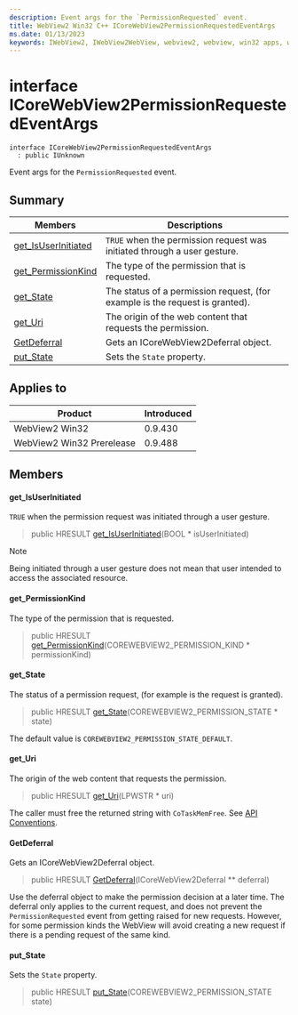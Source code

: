```yaml
---
description: Event args for the `PermissionRequested` event.
title: WebView2 Win32 C++ ICoreWebView2PermissionRequestedEventArgs
ms.date: 01/13/2023
keywords: IWebView2, IWebView2WebView, webview2, webview, win32 apps, win32, edge, ICoreWebView2, ICoreWebView2Controller, browser control, edge html, ICoreWebView2PermissionRequestedEventArgs
---
```


# interface ICoreWebView2PermissionRequestedEventArgs

```
interface ICoreWebView2PermissionRequestedEventArgs
  : public IUnknown
```

Event args for the `PermissionRequested` event.

## Summary

 Members                        | Descriptions
--------------------------------|---------------------------------------------
[get_IsUserInitiated](#get_isuserinitiated) | `TRUE` when the permission request was initiated through a user gesture.
[get_PermissionKind](#get_permissionkind) | The type of the permission that is requested.
[get_State](#get_state) | The status of a permission request, (for example is the request is granted).
[get_Uri](#get_uri) | The origin of the web content that requests the permission.
[GetDeferral](#getdeferral) | Gets an ICoreWebView2Deferral object.
[put_State](#put_state) | Sets the `State` property.

## Applies to

Product                         | Introduced
--------------------------------|---------------------------------------------
WebView2 Win32            |    0.9.430
WebView2 Win32 Prerelease |    0.9.488

## Members

#### get_IsUserInitiated

`TRUE` when the permission request was initiated through a user gesture.

> public HRESULT [get_IsUserInitiated](#get_isuserinitiated)(BOOL * isUserInitiated)

> [!NOTE]
> Being initiated through a user gesture does not mean that user intended to access the associated resource.

#### get_PermissionKind

The type of the permission that is requested.

> public HRESULT [get_PermissionKind](#get_permissionkind)(COREWEBVIEW2_PERMISSION_KIND * permissionKind)

#### get_State

The status of a permission request, (for example is the request is granted).

> public HRESULT [get_State](#get_state)(COREWEBVIEW2_PERMISSION_STATE * state)

The default value is `COREWEBVIEW2_PERMISSION_STATE_DEFAULT`.

#### get_Uri

The origin of the web content that requests the permission.

> public HRESULT [get_Uri](#get_uri)(LPWSTR * uri)

The caller must free the returned string with `CoTaskMemFree`. See [API Conventions](/microsoft-edge/webview2/concepts/win32-api-conventions#strings).

#### GetDeferral

Gets an ICoreWebView2Deferral object.

> public HRESULT [GetDeferral](#getdeferral)(ICoreWebView2Deferral ** deferral)

Use the deferral object to make the permission decision at a later time. The deferral only applies to the current request, and does not prevent the `PermissionRequested` event from getting raised for new requests. However, for some permission kinds the WebView will avoid creating a new request if there is a pending request of the same kind.

#### put_State

Sets the `State` property.

> public HRESULT [put_State](#put_state)(COREWEBVIEW2_PERMISSION_STATE state)

